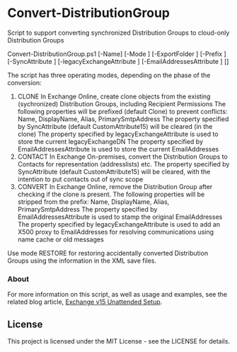 # Convert-DistributionGroup
Script to support converting synchronized Distribution Groups to cloud-only Distribution Groups

Convert-DistributionGroup.ps1 [-Name] <string> [-Mode <string>] [-ExportFolder <string>] [-Prefix <string>] [-SyncAttribute <string>] [-legacyExchangeAttribute <string>] [-EmailAddressesAttribute <string>] [<CommonParameters>]

The script has three operating modes, depending on the phase of the conversion:
1) CLONE
   In Exchange Online, create clone objects from the existing (sychronized) Distribution Groups, including Recipient Permissions
   The following properties will be prefixed (default Clone) to prevent conflicts: Name, DisplayName, Alias, PrimarySmtpAddress
   The property specified by SyncAttribute (default CustomAttribute15) will be cleared (in the clone)
   The property specified by legacyExchangeAttribute is used to store the current legacyExchangeDN
   The property specified by EmailAddressesAttribute is used to store the current EmailAddresses
2) CONTACT
   In Exchange On-premises, convert the Distribution Groups to Contacts for representation (addresslists) etc.
   The property specified by SyncAttribute (default CustomAttribute15) will be cleared, with the intention to put contacts out of sync scope
3) CONVERT
   In Exchange Online, remove the Distribution Group after checking if the clone is present.
   The following properties will be stripped from the prefix: Name, DisplayName, Alias, PrimarySmtpAddress
   The property specified by EmailAddressesAttribute is used to stamp the original EmailAddresses
   The property specified by legacyExchangeAttribute is used to add an X500 proxy to EmailAddresses for resolving communications using name cache or old messages
   
Use mode RESTORE for restoring accidentally converted Distribution Groups using the information in the XML save files.


### About

For more information on this script, as well as usage and examples, see
the related blog article, [Exchange v15 Unattended Setup](https://eightwone.com/2013/02/18/exchange-2013-unattended-installation-script/).

## License

This project is licensed under the MIT License - see the LICENSE for details.

